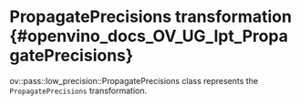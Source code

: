 # PropagatePrecisions transformation {#openvino_docs_OV_UG_lpt_PropagatePrecisions}

ov::pass::low_precision::PropagatePrecisions class represents the `PropagatePrecisions` transformation.
